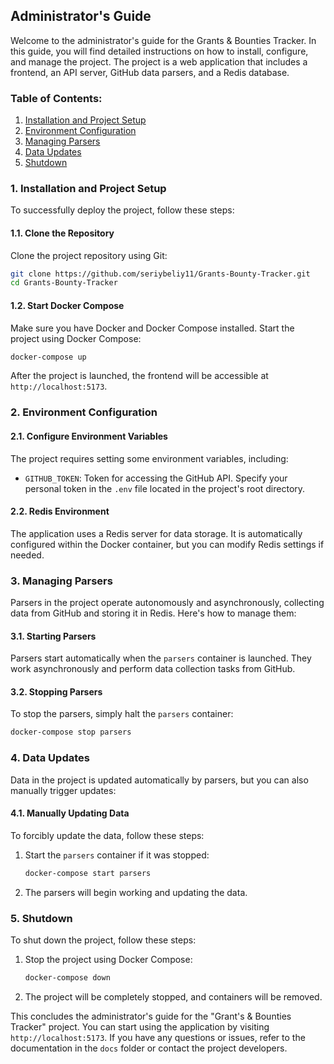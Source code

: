 ## Administrator's Guide

Welcome to the administrator's guide for the Grants & Bounties Tracker. In this guide, you will find detailed instructions on how to install, configure, and manage the project. The project is a web application that includes a frontend, an API server, GitHub data parsers, and a Redis database.

### Table of Contents:
1. [Installation and Project Setup](#1-installation-and-project-setup)
2. [Environment Configuration](#2-environment-configuration)
3. [Managing Parsers](#3-managing-parsers)
4. [Data Updates](#4-data-updates)
5. [Shutdown](#5-shutdown)

### 1. Installation and Project Setup

To successfully deploy the project, follow these steps:

#### 1.1. Clone the Repository

Clone the project repository using Git:

```bash
git clone https://github.com/seriybeliy11/Grants-Bounty-Tracker.git
cd Grants-Bounty-Tracker
```

#### 1.2. Start Docker Compose

Make sure you have Docker and Docker Compose installed. Start the project using Docker Compose:

```bash
docker-compose up
```

After the project is launched, the frontend will be accessible at `http://localhost:5173`.

### 2. Environment Configuration

#### 2.1. Configure Environment Variables

The project requires setting some environment variables, including:

- `GITHUB_TOKEN`: Token for accessing the GitHub API. Specify your personal token in the `.env` file located in the project's root directory.

#### 2.2. Redis Environment

The application uses a Redis server for data storage. It is automatically configured within the Docker container, but you can modify Redis settings if needed.

### 3. Managing Parsers

Parsers in the project operate autonomously and asynchronously, collecting data from GitHub and storing it in Redis. Here's how to manage them:

#### 3.1. Starting Parsers

Parsers start automatically when the `parsers` container is launched. They work asynchronously and perform data collection tasks from GitHub.

#### 3.2. Stopping Parsers

To stop the parsers, simply halt the `parsers` container:

```bash
docker-compose stop parsers
```

### 4. Data Updates

Data in the project is updated automatically by parsers, but you can also manually trigger updates:

#### 4.1. Manually Updating Data

To forcibly update the data, follow these steps:

1. Start the `parsers` container if it was stopped:

   ```bash
   docker-compose start parsers
   ```

2. The parsers will begin working and updating the data.

### 5. Shutdown

To shut down the project, follow these steps:

1. Stop the project using Docker Compose:

   ```bash
   docker-compose down
   ```

2. The project will be completely stopped, and containers will be removed.

This concludes the administrator's guide for the "Grant's & Bounties Tracker" project. You can start using the application by visiting `http://localhost:5173`. If you have any questions or issues, refer to the documentation in the `docs` folder or contact the project developers.
